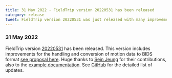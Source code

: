 ```yaml
---
title: 31 May 2022 - FieldTrip version 20220531 has been released
category: release
tweet: FieldTrip version 20220531 was just released with many improvements to the handling and conversion of motion data to BIDS format. Huge thanks to @JeungSein for their contributions. See http://www.fieldtriptoolbox.org/#31-may-2022 and https://www.fieldtriptoolbox.org/example/bids_motion/
---
```


### 31 May 2022

FieldTrip version [20220531](http://github.com/fieldtrip/fieldtrip/releases/tag/20220531) has been released. This version includes improvements for the handling and conversion of motion data to BIDS format [see proposal here](http://bids.neuroimaging.io/bep029). Huge thanks to [Sein Jeung](https://github.com/sjeung) for their contributions, also to the [example documentation](/example/other/bids_motion). See [GitHub](https://github.com/fieldtrip/fieldtrip/compare/20220519...20220531) for the detailed list of updates.
